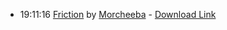 *   19:11:16  [Friction](http://goo.gl/rJHqR) by [Morcheeba](http://www.last.fm/music/Morcheeba) - [Download Link](http://goo.gl/pCED1F)

